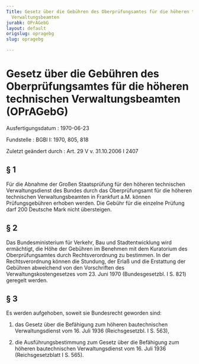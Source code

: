 ```yaml
---
Title: Gesetz über die Gebühren des Oberprüfungsamtes für die höheren technischen
  Verwaltungsbeamten
jurabk: OPrAGebG
layout: default
origslug: opragebg
slug: opragebg

---
```


# Gesetz über die Gebühren des Oberprüfungsamtes für die höheren technischen Verwaltungsbeamten (OPrAGebG)

Ausfertigungsdatum
:   1970-06-23

Fundstelle
:   BGBl I: 1970, 805, 818

Zuletzt geändert durch
:   Art. 29 V v. 31.10.2006 I 2407


## § 1

Für die Abnahme der Großen Staatsprüfung für den höheren technischen
Verwaltungsdienst des Bundes durch das Oberprüfungsamt für die höheren
technischen Verwaltungsbeamten in Frankfurt a.M. können
Prüfungsgebühren erhoben werden. Die Gebühr für die einzelne Prüfung
darf 200 Deutsche Mark nicht übersteigen.


## § 2

Das Bundesministerium für Verkehr, Bau und Stadtentwicklung wird
ermächtigt, die Höhe der Gebühren im Benehmen mit dem Kuratorium des
Oberprüfungsamtes durch Rechtsverordnung zu bestimmen. In der
Rechtsverordnung können die Stundung, der Erlaß und die Erstattung der
Gebühren abweichend von den Vorschriften des Verwaltungskostengesetzes
vom 23. Juni 1970 (Bundesgesetzbl. I S. 821) geregelt werden.


## § 3

Es werden aufgehoben, soweit sie Bundesrecht geworden sind:

1.  das Gesetz über die Befähigung zum höheren bautechnischen
    Verwaltungsdienst vom 16. Juli 1936 (Reichsgesetzbl. I S. 563),


2.  die Ausführungsbestimmung zum Gesetz über die Befähigung zum höheren
    bautechnischen Verwaltungsdienst vom 16. Juli 1936 (Reichsgesetzblatt
    I S. 565).




